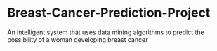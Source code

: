 # Breast-Cancer-Prediction-Project
An intelligent system that uses data mining algorithms to predict the possibility of a woman developing breast cancer
